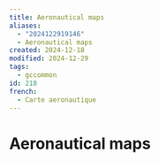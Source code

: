 ```yaml
---
title: Aeronautical maps
aliases:
  - "2024122919146"
  - Aeronautical maps
created: 2024-12-18
modified: 2024-12-29
tags:
  - gccommon
id: 218
french:
  - Carte aeronautique
---
```

# Aeronautical maps
